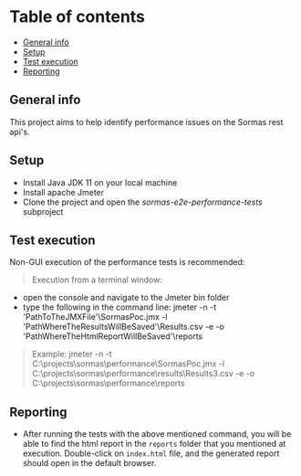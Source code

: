 # Table of contents

* [General info](#general-info)
* [Setup](#setup)
* [Test execution](#test-execution)
* [Reporting](#reporting)

## General info

This project aims to help identify performance issues on the Sormas rest api's.

## Setup

* Install Java JDK 11 on your local machine
* Install apache Jmeter
* Clone the project and open the *sormas-e2e-performance-tests* subproject

## Test execution

Non-GUI execution of the performance tests is recommended:

> Execution from a terminal window:

* open the console and navigate to the Jmeter bin folder
* type the following in the command line:  jmeter -n -t 'PathToTheJMXFile'\SormasPoc.jmx
  -l 'PathWhereTheResultsWillBeSaved'\Results.csv -e -o 'PathWhereTheHtmlReportWillBeSaved'\reports

> Example:
jmeter -n -t C:\projects\sormas\performance\SormasPoc.jmx -l C:\projects\sormas\performance\results\Results3.csv
-e -o C:\projects\sormas\performance\reports

## Reporting

* After running the tests with the above mentioned command, you will be able to
  find the html report in the `reports` folder
that you mentioned at execution. Double-click on `index.html` file, and the
  generated report should open in the default browser.

